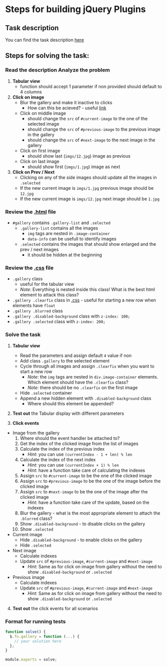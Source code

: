 # Steps for building jQuery Plugins

##  Task description

You can find the task description [here](task)

##  Steps for solving the task:

### **Read** the description **Analyze** the problem

1. **Tabular view**
   - function should accept 1 parameter if non provided should default to 4 columns
2. **Click on image**
    - Blur the gallery and make it inactive to clicks
        - How can this be acieved? - useful [link](http://api.jquery.com/on/#event-handler)
    - Click on middle image
        - should change the `src` of `#current-image` to the one of the selected image
        - should change the `src` of `#previous-image` to the previous image in the gallery
        - should change the `src` of `#next-image` to the next image in the gallery
    - Click on first image
        - should show last (`imgs/12.jpg`) image as previous
    - Click on last image
        - should show first (`imgs/1.jpg`) image as next
3. **Click on Prev / Next**
    - Clicking on any of the side images should update all the images in `.selected`
    - If the new current image is `imgs/1.jpg` previous image should be `12.jpg`
    - If the new current image is `imgs/12.jpg` next image should be `1.jpg`


### Review the [.html](tasks/index.html) file
  - `#gallery` contains `.gallery-list` and `.selected` 
    - `.gallery-list` contains all the images
      - `img` tags are nested in `.image-container`
      - `data-info` can be usefull to identify images
    - `.selected` contains the images that should show enlarged and the prev / next images
      - it should be hidden at the beginning


### Review the [.css](tasks/styles.css) file
  - `.gallery` class
      - useful for the tabular view
      - _Note_: Everything is nested inside this class! What is the best html element to attack this class?
  - `.gallery .clearfix` class in [.css](tasks/styles.css) - useful for starting a new row when elements have `float`
  - `.gallery .blurred` class
  - `.gallery .disabled-background` class with `z-index: 100;`
  - `.gallery .selected` class with `z-index: 200;`

### Solve the task
1. **Tabular view**
    - Read the parameters and assign default `4` value if non
    - Add class `.gallery` to the selected element
    - Cycle through all images and assign `.clearfix` when you want to start a new row
        - _Note_: the `img` tags are nested in `div.image-container` elements. Which element should have the `.clearfix` class?
        - _Note_: there should be no `.clearfix` on the first image
    - Hide `.selected` container
    - Append a new hidden element with `.disabled-background` class
        - Where should this element be appended?

2. **Test out** the Tabular display with different parameters 
  
3. **Click events**
  - Image from the gallery
      1. Where should the event handler be attached to?
      1. Get the index of the clicked image from the list of images
      1. Calculate the index of the previous index
          - _Hint_: you can use `(currentIndex - 1 + len) % len`
      1. Calculate the index of the next index
         - _Hint_: you can use `(currentIndex + 1) % len`
         - _Hint_: have a function take care of calculating the indexes
      1. Assign `src` to `#current-image` to be the one of the clicked image
      1. Assign `src` to `#previous-image` to be the one of the image before the clicked image
      1. Assign `src` to `#next-image` to be the one of the image after the clicked image
         - _Hint_: have a function take care of the update, based on the indexes
      1. Blur the gallery - what is the most appropriate element to attach the `.blurred` class?
      1. Show `.disabled-background` - to disable clicks on the gallery
      1. Show `.selected`
  - Current image
      - Hide `.disabled-background` - to enable clicks on the gallery
      - Hide `.selected`
  - Next image
      - Calculate indexes
      - Update `src` of `#previous-image`, `#current-image` and `#next-image`
          - _Hint_: Same as for click on image from gallery without the need to show `.disabled-background` or `.selected`
  - Previous image
      - Calculate indexes
      - Update `src` of `#previous-image`, `#current-image` and `#next-image`
          - _Hint_: Same as for click on image from gallery without the need to show `.disabled-background` or `.selected`

4. **Test out** the click events for all scenarios 

### Format for running tests

```javascript
function solve() {
  $.fn.gallery = function (...) {
    // your solution here
  };
}

module.exports = solve;
```